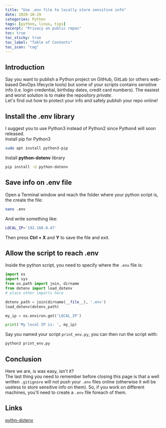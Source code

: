 ```yaml
---
title: "Use .env file to locally store sensitive info"
date: 2020-10-29
categories: Python
tags: [python, linux, tips]
excerpt: "Privacy on public repos"
toc: true
toc_sticky: true
toc_label: "Table of Contents"
toc_icon: "cog"
---
```


## Introduction
Say you want to publish a Python project on GitHub, GitLab (or others web-based DevOps lifecycle tools) but some of your scripts contains sensitive info (i.e. login credential, birthday dates, credit card numbers). The easiest and worst solution is to make the repository *private*.<br>
Let's find out how to protect your info and safely publish your repo online!

## Install the .env library
I suggest you to use Python3 instead of Python2 since Python4 will soon released.<br>
Install pip for Python3
```bash
sudo apt install python3-pip
```

Install **python-dotenv** library
```bash
pip install -U python-dotenv
```

## Save info on .env file
Open a Terminal window and reach the folder where your python script is, the create the file:
```bash
nano .env
```

And write something like:
```bash
LOCAL_IP='192.168.0.47'
```
Then press **Ctrl + X** and **Y** to save the file and exit.

## Allow the script to reach .env
Inside the python script, you need to specify where the `.env` file is:
```python
import os
import sys
from os.path import join, dirname
from dotenv import load_dotenv
# place other imports here

dotenv_path = join(dirname(__file__), '.env')
load_dotenv(dotenv_path)

my_ip = os.environ.get('LOCAL_IP')

print('My local IP is: ', my_ip)
```

Say you named your script `print_env.py`, you can then run the script with:
```bash
python3 print_env.py
```

## Conclusion
Here we are, is was easy, isn't it?<br>
The last thing you need to remember before closing this page is that a well written `.gitignore` will not push your `.env` files online (otherwise it will be useless to store sensitive info on them). So, if you work on different machines, you'll need to create a `.env` file foreach of them.

## Links
[pythn-dotenv](https://pypi.org/project/python-dotenv/)
